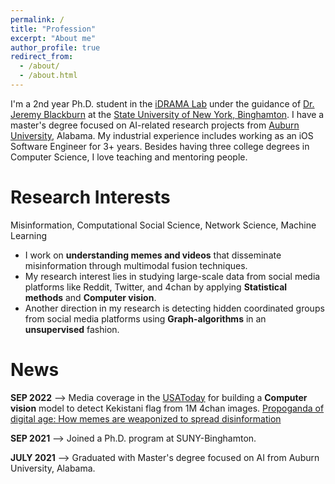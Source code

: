```yaml
---
permalink: /
title: "Profession"
excerpt: "About me"
author_profile: true
redirect_from: 
  - /about/
  - /about.html
---
```

I'm a 2nd year Ph.D. student in the [iDRAMA Lab](http://idrama.science) under the guidance of [Dr. Jeremy Blackburn](https://scholar.google.com/citations?user=W_ApnIUAAAAJ&hl=en) at the [State University of New York, Binghamton](https://www.binghamton.edu/). I have a master's degree focused on AI-related research projects from [Auburn University](auburn.edu/), Alabama. My industrial experience includes working as an iOS Software Engineer for 3+ years. Besides having three college degrees in Computer Science, I love teaching and mentoring people.

Research Interests
======
Misinformation, Computational Social Science, Network Science, Machine Learning

*	I work on **understanding memes and videos** that disseminate misinformation through multimodal fusion techniques. 
*	My research interest lies in studying large-scale data from social media platforms like Reddit, Twitter, and 4chan by applying **Statistical methods** and **Computer vision**. 
*	Another direction in my research is detecting hidden coordinated groups from social media platforms using **Graph-algorithms** in an **unsupervised** fashion.

<!-- During master's degree at Auburn University, I gained knowledge on **developing AI agents** using Evolutionary algorithms that evolves human-interpreted strategies through Genetic programming. -->

News
======
**SEP 2022** --> 	Media coverage in the [USAToday](https://mobile.twitter.com/aleszubajak/status/1572221061701464065) for building a **Computer vision** model to detect Kekistani flag from 1M 4chan images. [Propoganda of digital age: How memes are weaponized to spread disinformation](https://mobile.twitter.com/aleszubajak/status/1572217228187279361?cxt=HHwWgoDRvabP0dErAAAA)

**SEP 2021** --> 	Joined a Ph.D. program at SUNY-Binghamton.

**JULY 2021** --> 	Graduated with Master's degree focused on AI from Auburn University, Alabama.